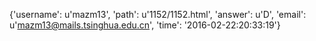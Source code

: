 {'username': u'mazm13', 'path': u'1152/1152.html', 'answer': u'D', 'email': u'mazm13@mails.tsinghua.edu.cn', 'time': '2016-02-22:20:33:19'}